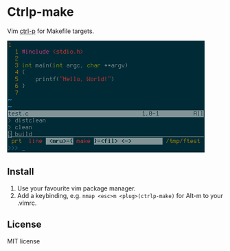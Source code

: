 # Ctrlp-make

Vim [ctrl-p](https://github.com/ctrlpvim/ctrlp.vim) for Makefile targets.

![screenshot](https://github.com/hirschsn/ctrlp-make/blob/master/screenshot.png)

## Install

1. Use your favourite vim package manager.
2. Add a keybinding, e.g. `nmap <esc>m <plug>(ctrlp-make)` for Alt-m to your .vimrc.

## License

MIT license

